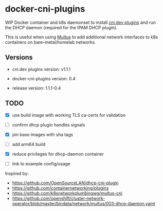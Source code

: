 # docker-cni-plugins

WIP Docker container and k8s daemonset to install [cni.dev
plugins](https://github.com/containernetworking/plugins) and run the
DHCP daemon (required for the IPAM DHCP plugin).

This is useful when using
[Multus](https://github.com/k8snetworkplumbingwg/multus-cni) to add additional
network interfaces to k8s containers on bare-metal/homelab networks.

## Versions

* cni.dev plugins version: v1.1.1
* docker-cni-plugins version: 0.4

* release version: 1.1.1-0.4

## TODO
- [x] use build image with working TLS ca-certs for validation
- [ ] confirm dhcp plugin handles signals
- [x] pin base images with sha tags
- [ ] add arm64 build
- [x] reduce privileges for dhcp-daemon container
- [ ] link to example config/usage


Inspired by:
- https://github.com/OpenSourceLAN/dhcp-cni-plugin
- https://github.com/containernetworking/plugins
- https://github.com/k8snetworkplumbingwg/multus-cni
- https://github.com/openshift/cluster-network-operator/blob/master/bindata/network/multus/003-dhcp-daemon.yaml 
